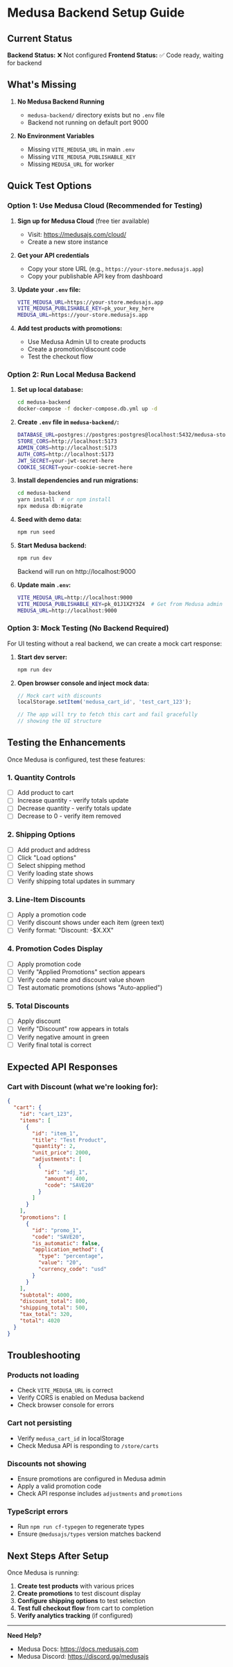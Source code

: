 # Medusa Backend Setup Guide

## Current Status

**Backend Status:** ❌ Not configured
**Frontend Status:** ✅ Code ready, waiting for backend

## What's Missing

1. **No Medusa Backend Running**
   - `medusa-backend/` directory exists but no `.env` file
   - Backend not running on default port 9000

2. **No Environment Variables**
   - Missing `VITE_MEDUSA_URL` in main `.env`
   - Missing `VITE_MEDUSA_PUBLISHABLE_KEY`
   - Missing `MEDUSA_URL` for worker

## Quick Test Options

### Option 1: Use Medusa Cloud (Recommended for Testing)

1. **Sign up for Medusa Cloud** (free tier available)
   - Visit: https://medusajs.com/cloud/
   - Create a new store instance

2. **Get your API credentials**
   - Copy your store URL (e.g., `https://your-store.medusajs.app`)
   - Copy your publishable API key from dashboard

3. **Update your `.env` file:**
   ```bash
   VITE_MEDUSA_URL=https://your-store.medusajs.app
   VITE_MEDUSA_PUBLISHABLE_KEY=pk_your_key_here
   MEDUSA_URL=https://your-store.medusajs.app
   ```

4. **Add test products with promotions:**
   - Use Medusa Admin UI to create products
   - Create a promotion/discount code
   - Test the checkout flow

### Option 2: Run Local Medusa Backend

1. **Set up local database:**
   ```bash
   cd medusa-backend
   docker-compose -f docker-compose.db.yml up -d
   ```

2. **Create `.env` file in `medusa-backend/`:**
   ```bash
   DATABASE_URL=postgres://postgres:postgres@localhost:5432/medusa-store
   STORE_CORS=http://localhost:5173
   ADMIN_CORS=http://localhost:5173
   AUTH_CORS=http://localhost:5173
   JWT_SECRET=your-jwt-secret-here
   COOKIE_SECRET=your-cookie-secret-here
   ```

3. **Install dependencies and run migrations:**
   ```bash
   cd medusa-backend
   yarn install  # or npm install
   npx medusa db:migrate
   ```

4. **Seed with demo data:**
   ```bash
   npm run seed
   ```

5. **Start Medusa backend:**
   ```bash
   npm run dev
   ```
   Backend will run on http://localhost:9000

6. **Update main `.env`:**
   ```bash
   VITE_MEDUSA_URL=http://localhost:9000
   VITE_MEDUSA_PUBLISHABLE_KEY=pk_01J1X2Y3Z4  # Get from Medusa admin
   MEDUSA_URL=http://localhost:9000
   ```

### Option 3: Mock Testing (No Backend Required)

For UI testing without a real backend, we can create a mock cart response:

1. **Start dev server:**
   ```bash
   npm run dev
   ```

2. **Open browser console and inject mock data:**
   ```javascript
   // Mock cart with discounts
   localStorage.setItem('medusa_cart_id', 'test_cart_123');

   // The app will try to fetch this cart and fail gracefully
   // showing the UI structure
   ```

## Testing the Enhancements

Once Medusa is configured, test these features:

### 1. Quantity Controls
- [ ] Add product to cart
- [ ] Increase quantity - verify totals update
- [ ] Decrease quantity - verify totals update
- [ ] Decrease to 0 - verify item removed

### 2. Shipping Options
- [ ] Add product and address
- [ ] Click "Load options"
- [ ] Select shipping method
- [ ] Verify loading state shows
- [ ] Verify shipping total updates in summary

### 3. Line-Item Discounts
- [ ] Apply a promotion code
- [ ] Verify discount shows under each item (green text)
- [ ] Verify format: "Discount: -$X.XX"

### 4. Promotion Codes Display
- [ ] Apply promotion code
- [ ] Verify "Applied Promotions" section appears
- [ ] Verify code name and discount value shown
- [ ] Test automatic promotions (shows "Auto-applied")

### 5. Total Discounts
- [ ] Apply discount
- [ ] Verify "Discount" row appears in totals
- [ ] Verify negative amount in green
- [ ] Verify final total is correct

## Expected API Responses

### Cart with Discount (what we're looking for):

```json
{
  "cart": {
    "id": "cart_123",
    "items": [
      {
        "id": "item_1",
        "title": "Test Product",
        "quantity": 2,
        "unit_price": 2000,
        "adjustments": [
          {
            "id": "adj_1",
            "amount": 400,
            "code": "SAVE20"
          }
        ]
      }
    ],
    "promotions": [
      {
        "id": "promo_1",
        "code": "SAVE20",
        "is_automatic": false,
        "application_method": {
          "type": "percentage",
          "value": "20",
          "currency_code": "usd"
        }
      }
    ],
    "subtotal": 4000,
    "discount_total": 800,
    "shipping_total": 500,
    "tax_total": 320,
    "total": 4020
  }
}
```

## Troubleshooting

### Products not loading
- Check `VITE_MEDUSA_URL` is correct
- Verify CORS is enabled on Medusa backend
- Check browser console for errors

### Cart not persisting
- Verify `medusa_cart_id` in localStorage
- Check Medusa API is responding to `/store/carts`

### Discounts not showing
- Ensure promotions are configured in Medusa admin
- Apply a valid promotion code
- Check API response includes `adjustments` and `promotions`

### TypeScript errors
- Run `npm run cf-typegen` to regenerate types
- Ensure `@medusajs/types` version matches backend

## Next Steps After Setup

Once Medusa is running:

1. **Create test products** with various prices
2. **Create promotions** to test discount display
3. **Configure shipping options** to test selection
4. **Test full checkout flow** from cart to completion
5. **Verify analytics tracking** (if configured)

---

**Need Help?**
- Medusa Docs: https://docs.medusajs.com
- Medusa Discord: https://discord.gg/medusajs
